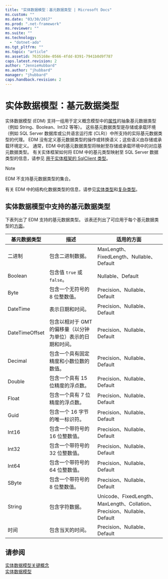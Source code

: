 ```yaml
---
title: "实体数据模型：基元数据类型 | Microsoft Docs"
ms.custom: ""
ms.date: "03/30/2017"
ms.prod: ".net-framework"
ms.reviewer: ""
ms.suite: ""
ms.technology: 
  - "dotnet-ado"
ms.tgt_pltfrm: ""
ms.topic: "article"
ms.assetid: 7635168e-0566-4fdd-8391-7941b0d9f787
caps.latest.revision: 2
author: "JennieHubbard"
ms.author: "jhubbard"
manager: "jhubbard"
caps.handback.revision: 2
---
```

# 实体数据模型：基元数据类型
实体数据模型 \(EDM\) 支持一组用于定义概念模型中的[属性](../../../../docs/framework/data/adonet/property.md)的抽象基元数据类型（例如 String、Boolean、Int32 等等）。  这些基元数据类型是存储或承载环境（例如 SQL Server 数据库或公共语言运行库 \(CLR\)）中所支持的实际基元数据类型的代理。  EDM 没有定义基元数据类型的操作或转换语义；这些语义由存储或承载环境定义。  通常，EDM 中的基元数据类型将映射至存储或承载环境中的对应基元数据类型。  有关实体框架如何将 EDM 中的基元类型映射至 SQL Server 数据类型的信息，请参见 [用于实体框架的 SqlClient 类型](../../../../docs/framework/data/adonet/ef/sqlclient-for-ef-types.md)。  
  
> [!NOTE]
>  EDM 不支持基元数据类型的集合。  
  
 有关 EDM 中的结构化数据类型的信息，请参见[实体类型](../../../../docs/framework/data/adonet/entity-type.md)和[复杂类型](../../../../docs/framework/data/adonet/complex-type.md)。  
  
## 实体数据模型中支持的基元数据类型  
 下表列出了 EDM 支持的基元数据类型。  该表还列出了可应用于每个基元数据类型的[方面](../../../../docs/framework/data/adonet/facet.md)。  
  
|基元数据类型|描述|适用的方面|  
|------------|--------|-----------|  
|二进制|包含二进制数据。|MaxLength、FixedLength、Nullable、Default|  
|Boolean|包含值 `true` 或 `false`。|Nullable、Default|  
|Byte|包含一个无符号的 8 位整数值。|Precision、Nullable、Default|  
|DateTime|表示日期和时间。|Precision、Nullable、Default|  
|DateTimeOffset|包含以相对于 GMT 的偏移量（以分钟为单位）表示的日期和时间。|Precision、Nullable、Default|  
|Decimal|包含一个具有固定精度和小数位数的数值。|Precision、Nullable、Default|  
|Double|包含一个具有 15 位精度的浮点数。|Precision、Nullable、Default|  
|Float|包含一个具有 7 位精度的浮点数。|Precision、Nullable、Default|  
|Guid|包含一个 16 字节的唯一标识符。|Precision、Nullable、Default|  
|Int16|包含一个带符号的 16 位整数值。|Precision、Nullable、Default|  
|Int32|包含一个带符号的 32 位整数值。|Precision、Nullable、Default|  
|Int64|包含一个带符号的 64 位整数值。|Precision、Nullable、Default|  
|SByte|包含一个带符号的 8 位整数值。|Precision、Nullable、Default|  
|String|包含字符数据。|Unicode、FixedLength、MaxLength、Collation、Precision、Nullable、Default|  
|时间|包含当天的时间。|Precision、Nullable、Default|  
  
## 请参阅  
 [实体数据模型关键概念](../../../../docs/framework/data/adonet/entity-data-model-key-concepts.md)   
 [实体数据模型](../../../../docs/framework/data/adonet/entity-data-model.md)